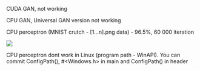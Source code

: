 CUDA GAN, not working

CPU GAN, Universal GAN version not working 

CPU perceptron (MNIST crutch - [1...n].png data) - 96.5%, 60 000 iteration

![](https://github.com/stasan320/GraphGAN/blob/master/image/console.png)


CPU perceptron dont work in Linux (program path - WinAPI). You can commit ConfigPath(), #<Windows.h> in main and ConfigPath() in header
